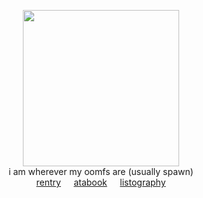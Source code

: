 <div align="center">
  
[<img height="250" src="https://file.garden/Zoh6AmUPgG7Qjqjt/github/download.png">](https://x.com/rurumirai_xoxo/status/1944049693689806879)<br>
i am wherever my oomfs are (usually spawn)<br>
[rentry](https://rentry.co/konoha)⠀⠀[atabook](https://oliver.atabook.org/)⠀⠀[listography](https://listography.com/rusame)<br>
